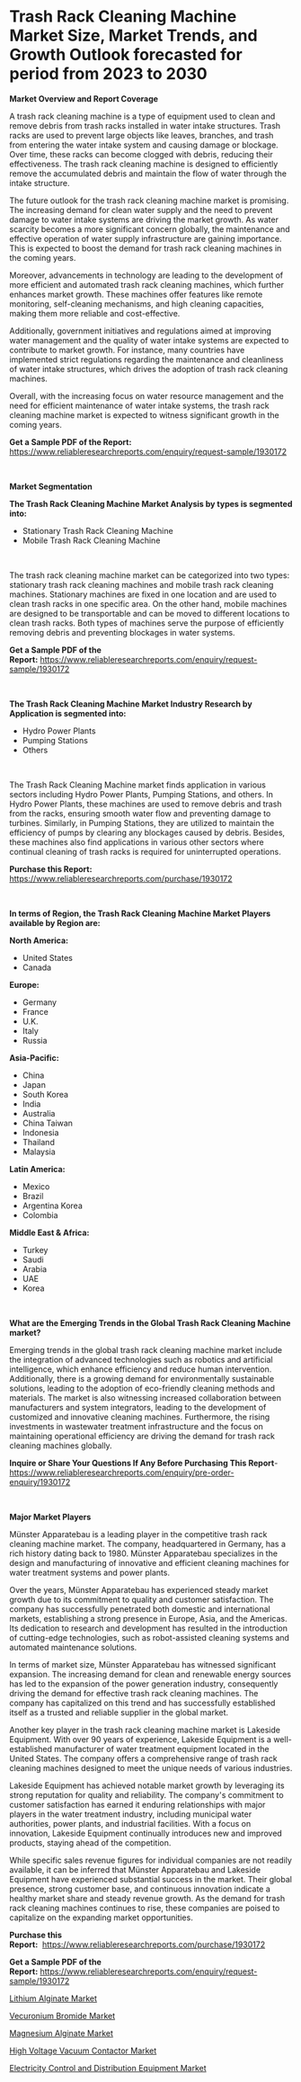<p><h1>Trash Rack Cleaning Machine Market Size, Market Trends, and Growth Outlook forecasted for period from 2023 to 2030</h1></p><p><strong>Market Overview and Report Coverage</strong></p>
<p><p>A trash rack cleaning machine is a type of equipment used to clean and remove debris from trash racks installed in water intake structures. Trash racks are used to prevent large objects like leaves, branches, and trash from entering the water intake system and causing damage or blockage. Over time, these racks can become clogged with debris, reducing their effectiveness. The trash rack cleaning machine is designed to efficiently remove the accumulated debris and maintain the flow of water through the intake structure.</p><p>The future outlook for the trash rack cleaning machine market is promising. The increasing demand for clean water supply and the need to prevent damage to water intake systems are driving the market growth. As water scarcity becomes a more significant concern globally, the maintenance and effective operation of water supply infrastructure are gaining importance. This is expected to boost the demand for trash rack cleaning machines in the coming years.</p><p>Moreover, advancements in technology are leading to the development of more efficient and automated trash rack cleaning machines, which further enhances market growth. These machines offer features like remote monitoring, self-cleaning mechanisms, and high cleaning capacities, making them more reliable and cost-effective.</p><p>Additionally, government initiatives and regulations aimed at improving water management and the quality of water intake systems are expected to contribute to market growth. For instance, many countries have implemented strict regulations regarding the maintenance and cleanliness of water intake structures, which drives the adoption of trash rack cleaning machines.</p><p>Overall, with the increasing focus on water resource management and the need for efficient maintenance of water intake systems, the trash rack cleaning machine market is expected to witness significant growth in the coming years.</p></p>
<p><strong>Get a Sample PDF of the Report:</strong> <a href="https://www.reliableresearchreports.com/enquiry/request-sample/1930172">https://www.reliableresearchreports.com/enquiry/request-sample/1930172</a></p>
<p>&nbsp;</p>
<p><strong>Market Segmentation</strong></p>
<p><strong>The Trash Rack Cleaning Machine Market Analysis by types is segmented into:</strong></p>
<p><ul><li>Stationary Trash Rack Cleaning Machine</li><li>Mobile Trash Rack Cleaning Machine</li></ul></p>
<p>&nbsp;</p>
<p><p>The trash rack cleaning machine market can be categorized into two types: stationary trash rack cleaning machines and mobile trash rack cleaning machines. Stationary machines are fixed in one location and are used to clean trash racks in one specific area. On the other hand, mobile machines are designed to be transportable and can be moved to different locations to clean trash racks. Both types of machines serve the purpose of efficiently removing debris and preventing blockages in water systems.</p></p>
<p><strong>Get a Sample PDF of the Report:</strong>&nbsp;<a href="https://www.reliableresearchreports.com/enquiry/request-sample/1930172">https://www.reliableresearchreports.com/enquiry/request-sample/1930172</a></p>
<p>&nbsp;</p>
<p><strong>The Trash Rack Cleaning Machine Market Industry Research by Application is segmented into:</strong></p>
<p><ul><li>Hydro Power Plants</li><li>Pumping Stations</li><li>Others</li></ul></p>
<p>&nbsp;</p>
<p><p>The Trash Rack Cleaning Machine market finds application in various sectors including Hydro Power Plants, Pumping Stations, and others. In Hydro Power Plants, these machines are used to remove debris and trash from the racks, ensuring smooth water flow and preventing damage to turbines. Similarly, in Pumping Stations, they are utilized to maintain the efficiency of pumps by clearing any blockages caused by debris. Besides, these machines also find applications in various other sectors where continual cleaning of trash racks is required for uninterrupted operations.</p></p>
<p><strong>Purchase this Report:</strong>&nbsp; <a href="https://www.reliableresearchreports.com/purchase/1930172">https://www.reliableresearchreports.com/purchase/1930172</a></p>
<p>&nbsp;</p>
<p><strong>In terms of Region, the Trash Rack Cleaning Machine Market Players available by Region are:</strong></p>
<p>
    <p> <strong> North America: </strong>
        <ul>
            <li>United States</li>
            <li>Canada</li>
        </ul>
        </p> 
    <p> <strong> Europe: </strong>
        <ul>
            <li>Germany</li>
            <li>France</li>
            <li>U.K.</li>
            <li>Italy</li>
            <li>Russia</li>
        </ul>
        </p> 
    <p> <strong> Asia-Pacific: </strong>
        <ul>
            <li>China</li>
            <li>Japan</li>
            <li>South Korea</li>
            <li>India</li>
            <li>Australia</li>
            <li>China Taiwan</li>
            <li>Indonesia</li>
            <li>Thailand</li>
            <li>Malaysia</li>
        </ul>
        </p> 
    <p> <strong> Latin America: </strong>
        <ul>
            <li>Mexico</li>
            <li>Brazil</li>
            <li>Argentina Korea</li>
            <li>Colombia</li>
        </ul>
        </p> 
    <p> <strong> Middle East & Africa: </strong>
        <ul>
            <li>Turkey</li>
            <li>Saudi</li>
            <li>Arabia</li>
            <li>UAE</li>
            <li>Korea</li>
        </ul>
    </p>
    </p>
<p>&nbsp;</p>
<p><strong>What are the Emerging Trends in the Global Trash Rack Cleaning Machine market?</strong></p>
<p><p>Emerging trends in the global trash rack cleaning machine market include the integration of advanced technologies such as robotics and artificial intelligence, which enhance efficiency and reduce human intervention. Additionally, there is a growing demand for environmentally sustainable solutions, leading to the adoption of eco-friendly cleaning methods and materials. The market is also witnessing increased collaboration between manufacturers and system integrators, leading to the development of customized and innovative cleaning machines. Furthermore, the rising investments in wastewater treatment infrastructure and the focus on maintaining operational efficiency are driving the demand for trash rack cleaning machines globally.</p></p>
<p><strong>Inquire or Share Your Questions If Any Before Purchasing This Report</strong>- <a href="https://www.reliableresearchreports.com/enquiry/pre-order-enquiry/1930172">https://www.reliableresearchreports.com/enquiry/pre-order-enquiry/1930172</a></p>
<p>&nbsp;</p>
<p><strong>Major Market Players</strong></p>
<p><p>Münster Apparatebau is a leading player in the competitive trash rack cleaning machine market. The company, headquartered in Germany, has a rich history dating back to 1980. Münster Apparatebau specializes in the design and manufacturing of innovative and efficient cleaning machines for water treatment systems and power plants.</p><p>Over the years, Münster Apparatebau has experienced steady market growth due to its commitment to quality and customer satisfaction. The company has successfully penetrated both domestic and international markets, establishing a strong presence in Europe, Asia, and the Americas. Its dedication to research and development has resulted in the introduction of cutting-edge technologies, such as robot-assisted cleaning systems and automated maintenance solutions.</p><p>In terms of market size, Münster Apparatebau has witnessed significant expansion. The increasing demand for clean and renewable energy sources has led to the expansion of the power generation industry, consequently driving the demand for effective trash rack cleaning machines. The company has capitalized on this trend and has successfully established itself as a trusted and reliable supplier in the global market.</p><p>Another key player in the trash rack cleaning machine market is Lakeside Equipment. With over 90 years of experience, Lakeside Equipment is a well-established manufacturer of water treatment equipment located in the United States. The company offers a comprehensive range of trash rack cleaning machines designed to meet the unique needs of various industries.</p><p>Lakeside Equipment has achieved notable market growth by leveraging its strong reputation for quality and reliability. The company's commitment to customer satisfaction has earned it enduring relationships with major players in the water treatment industry, including municipal water authorities, power plants, and industrial facilities. With a focus on innovation, Lakeside Equipment continually introduces new and improved products, staying ahead of the competition.</p><p>While specific sales revenue figures for individual companies are not readily available, it can be inferred that Münster Apparatebau and Lakeside Equipment have experienced substantial success in the market. Their global presence, strong customer base, and continuous innovation indicate a healthy market share and steady revenue growth. As the demand for trash rack cleaning machines continues to rise, these companies are poised to capitalize on the expanding market opportunities.</p></p>
<p><strong>Purchase this Report:</strong>&nbsp;&nbsp;<a href="https://www.reliableresearchreports.com/purchase/1930172">https://www.reliableresearchreports.com/purchase/1930172</a></p>
<p></p>
<p><strong>Get a Sample PDF of the Report:</strong>&nbsp;<a href="https://www.reliableresearchreports.com/enquiry/request-sample/1930172">https://www.reliableresearchreports.com/enquiry/request-sample/1930172</a></p>
<p><p><a href="https://medium.com/@wound.key.cure/lithium-alginate-market-insight-market-trends-growth-forecasted-from-2023-to-2030-e228aaeeb22b">Lithium Alginate Market</a></p><p><a href="https://medium.com/@clock.fund.arm/vecuronium-bromide-market-exploring-market-share-market-trends-and-future-growth-3b1a9f8ea257">Vecuronium Bromide Market</a></p><p><a href="https://medium.com/@cite.teach.super/magnesium-alginate-market-trends-forecast-and-competitive-analysis-to-2030-a41175d16a74">Magnesium Alginate Market</a></p><p><a href="https://github.com/aasishrp01/Market-Research-Report-List-1/blob/main/high-voltage-vacuum-contactor-market.md">High Voltage Vacuum Contactor Market</a></p><p><a href="https://github.com/rahu1506/Market-Research-Report-List-1/blob/main/electricity-control-and-distribution-equipment-market.md">Electricity Control and Distribution Equipment Market</a></p></p>